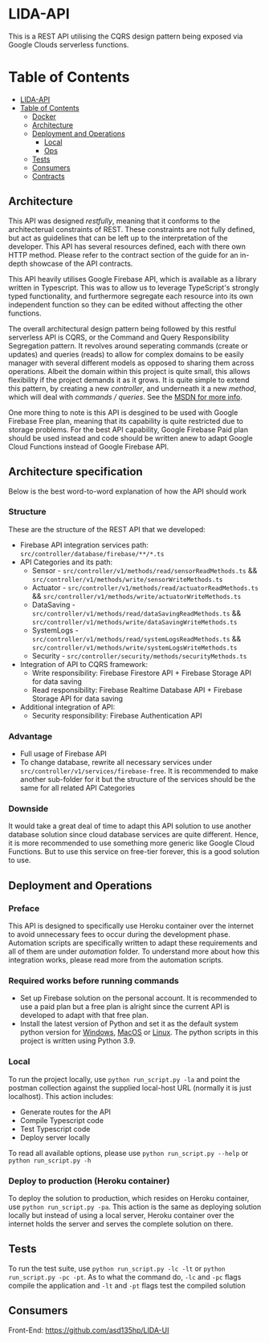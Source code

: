 # LIDA-API

This is a REST API utilising the CQRS design pattern being exposed via Google Clouds serverless functions.

# Table of Contents

- [LIDA-API](#lida-api)
- [Table of Contents](#table-of-contents)
	- [Docker](#docker)
	- [Architecture](#architecture)
	- [Deployment and Operations](#deployment-and-operations)
		- [Local](#local)
		- [Ops](#ops)
	- [Tests](#tests)
	- [Consumers](#consumers)
	- [Contracts](#contracts)

## Architecture

This API was designed *restfully*, meaning that it conforms to the architecterual constraints of REST. These constraints are not fully defined, but act as guidelines that can be left up to the interpretation of the developer. This API has several resources defined, each with there own HTTP method. Please refer to the contract section of the guide for an in-depth showcase of the API contracts.

This API heavily utilises Google Firebase API, which is available as a library written in Typescript. This was to allow us to leverage TypeScript's strongly typed functionality, and furthermore segregate each resource into its own independent function so they can be edited without affecting the other functions.

The overall architectural design pattern being followed by this restful serverless API is CQRS, or the Command and Query Responsibility Segregation pattern. It revolves around seperating commands (create or updates) and queries (reads) to allow for complex domains to be easily manager with several different models as opposed to sharing them across operations. Albeit the domain within this project is quite small, this allows flexibility if the project demands it as it grows. It is quite simple to extend this pattern, by creating a new *controller*, and underneath it a new *method*, which will deal with *commands / queries*. See the [MSDN for more info](https://docs.microsoft.com/en-us/azure/architecture/patterns/cqrs).

One more thing to note is this API is desgined to be used with Google Firebase Free plan, meaning that its capability is quite restricted due to storage problems. For the best API capability, Google Firebase Paid plan should be used instead and code should be written anew to adapt Google Cloud Functions instead of Google Firebase API.

## Architecture specification
Below is the best word-to-word explanation of how the API should work
### Structure
These are the structure of the REST API that we developed:

- Firebase API integration services path: `src/controller/database/firebase/**/*.ts`
- API Categories and its path:
	- Sensor - `src/controller/v1/methods/read/sensorReadMethods.ts` && `src/controller/v1/methods/write/sensorWriteMethods.ts`
	- Actuator - `src/controller/v1/methods/read/actuatorReadMethods.ts` && `src/controller/v1/methods/write/actuatorWriteMethods.ts`
	- DataSaving - `src/controller/v1/methods/read/dataSavingReadMethods.ts` && `src/controller/v1/methods/write/dataSavingWriteMethods.ts`
	- SystemLogs - `src/controller/v1/methods/read/systemLogsReadMethods.ts` && `src/controller/v1/methods/write/systemLogsWriteMethods.ts`
	- Security - `src/controller/security/methods/securityMethods.ts`
- Integration of API to CQRS framework:
	- Write responsibility: Firebase Firestore API + Firebase Storage API for data saving
	- Read responsibility: Firebase Realtime Database API + Firebase Storage API for data saving
- Additional integration of API:
	- Security responsibility: Firebase Authentication API
### Advantage
- Full usage of Firebase API
- To change database, rewrite all necessary services under `src/controller/v1/services/firebase-free`. It is recommended to make another sub-folder for it but the structure of the services should be the same for all related API Categories
### Downside
It would take a great deal of time to adapt this API solution to use another database solution since cloud database services are quite different. Hence, it is more recommended to use something more generic like Google Cloud Functions. But to use this service on free-tier forever, this is a good solution to use.


## Deployment and Operations

### Preface
This API is designed to specifically use Heroku container over the internet to avoid unnecessary fees to occur during the development phase. Automation scripts are specifically written to adapt these requirements and all of them are under *automation* folder. To understand more about how this integration works, please read more from the automation scripts.

### Required works before running commands
- Set up Firebase solution on the personal account. It is recommended to use a paid plan but a free plan is alright since the current API is developed to adapt with that free plan.
- Install the latest version of Python and set it as the default system python version for [Windows](https://stackoverflow.com/questions/5087831/how-should-i-set-default-python-version-in-windows), [MacOS](https://stackoverflow.com/questions/5846167/how-to-change-default-python-version) or [Linux](https://unix.stackexchange.com/questions/410579/change-the-python3-default-version-in-ubuntu). The python scripts in this project is written using Python 3.9.

### Local 
To run the project locally, use `python run_script.py -la` and point the postman collection against the supplied local-host URL (normally it is just localhost).
This action includes:
- Generate routes for the API
- Compile Typescript code
- Test Typescript code
- Deploy server locally

To read all available options, please use `python run_script.py --help` or `python run_script.py -h`

### Deploy to production (Heroku container)
To deploy the solution to production, which resides on Heroku container, use `python run_script.py -pa`. This action is the same as deploying solution locally but instead of using a local server, Heroku container over the internet holds the server and serves the complete solution on there.

## Tests
To run the test suite, use `python run_script.py -lc -lt` or `python run_script.py -pc -pt`. As to what the command do, `-lc` and `-pc` flags compile the application and `-lt` and `-pt` flags test the compiled solution

## Consumers
Front-End: https://github.com/asd135hp/LIDA-UI